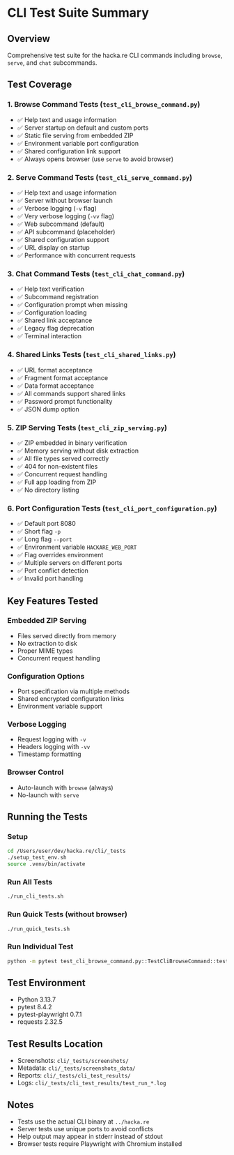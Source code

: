 # CLI Test Suite Summary

## Overview
Comprehensive test suite for the hacka.re CLI commands including `browse`, `serve`, and `chat` subcommands.

## Test Coverage

### 1. Browse Command Tests (`test_cli_browse_command.py`)
- ✅ Help text and usage information
- ✅ Server startup on default and custom ports
- ✅ Static file serving from embedded ZIP
- ✅ Environment variable port configuration
- ✅ Shared configuration link support
- ✅ Always opens browser (use `serve` to avoid browser)

### 2. Serve Command Tests (`test_cli_serve_command.py`)
- ✅ Help text and usage information
- ✅ Server without browser launch
- ✅ Verbose logging (`-v` flag)
- ✅ Very verbose logging (`-vv` flag)
- ✅ Web subcommand (default)
- ✅ API subcommand (placeholder)
- ✅ Shared configuration support
- ✅ URL display on startup
- ✅ Performance with concurrent requests

### 3. Chat Command Tests (`test_cli_chat_command.py`)
- ✅ Help text verification
- ✅ Subcommand registration
- ✅ Configuration prompt when missing
- ✅ Configuration loading
- ✅ Shared link acceptance
- ✅ Legacy flag deprecation
- ✅ Terminal interaction

### 4. Shared Links Tests (`test_cli_shared_links.py`)
- ✅ URL format acceptance
- ✅ Fragment format acceptance
- ✅ Data format acceptance
- ✅ All commands support shared links
- ✅ Password prompt functionality
- ✅ JSON dump option

### 5. ZIP Serving Tests (`test_cli_zip_serving.py`)
- ✅ ZIP embedded in binary verification
- ✅ Memory serving without disk extraction
- ✅ All file types served correctly
- ✅ 404 for non-existent files
- ✅ Concurrent request handling
- ✅ Full app loading from ZIP
- ✅ No directory listing

### 6. Port Configuration Tests (`test_cli_port_configuration.py`)
- ✅ Default port 8080
- ✅ Short flag `-p`
- ✅ Long flag `--port`
- ✅ Environment variable `HACKARE_WEB_PORT`
- ✅ Flag overrides environment
- ✅ Multiple servers on different ports
- ✅ Port conflict detection
- ✅ Invalid port handling

## Key Features Tested

### Embedded ZIP Serving
- Files served directly from memory
- No extraction to disk
- Proper MIME types
- Concurrent request handling

### Configuration Options
- Port specification via multiple methods
- Shared encrypted configuration links
- Environment variable support

### Verbose Logging
- Request logging with `-v`
- Headers logging with `-vv`
- Timestamp formatting

### Browser Control
- Auto-launch with `browse` (always)
- No-launch with `serve`

## Running the Tests

### Setup
```bash
cd /Users/user/dev/hacka.re/cli/_tests
./setup_test_env.sh
source .venv/bin/activate
```

### Run All Tests
```bash
./run_cli_tests.sh
```

### Run Quick Tests (without browser)
```bash
./run_quick_tests.sh
```

### Run Individual Test
```bash
python -m pytest test_cli_browse_command.py::TestCliBrowseCommand::test_browse_help -v
```

## Test Environment
- Python 3.13.7
- pytest 8.4.2
- pytest-playwright 0.7.1
- requests 2.32.5

## Test Results Location
- Screenshots: `cli/_tests/screenshots/`
- Metadata: `cli/_tests/screenshots_data/`
- Reports: `cli/_tests/cli_test_results/`
- Logs: `cli/_tests/cli_test_results/test_run_*.log`

## Notes
- Tests use the actual CLI binary at `../hacka.re`
- Server tests use unique ports to avoid conflicts
- Help output may appear in stderr instead of stdout
- Browser tests require Playwright with Chromium installed